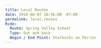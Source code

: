 ```yaml
---
title: Local Routes
date: 2016-06-07 16:56:00 -07:00
permalink: local-routes
Ride:
  Route: Spring Valley School
  Type: Out and back
  Begin / End Point: Starbucks on Perrin
---
```


